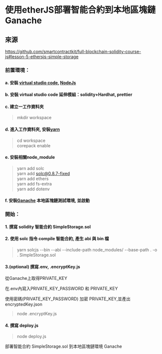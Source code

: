 # 使用etherJS部署智能合約到本地區塊鏈Ganache

## 來源
https://github.com/smartcontractkit/full-blockchain-solidity-course-js#lesson-5-ethersjs-simple-storage

### 前置環境：

#### a. 安裝 [virtual studio code](https://code.visualstudio.com/), [NodeJs](https://nodejs.org/en/)

#### b. 安裝 virtual studio code 延伸模組：solidity+Hardhat, prettier

#### c. 建立一工作資料夾
> mkdir workspace

#### d. 進入工作資料夾, 安裝[yarn](https://yarnpkg.com/getting-started/install)
> cd workspace<br>
> corepack enable<br>

#### e. 安裝相關node_module
> yarn add solc<br>
> yarn add solc@0.8.7-fixed<br>
> yarn add ethers<br>
> yarn add fs-extra<br>
> yarn add dotenv<br>
#### f. 安裝[Ganache](https://trufflesuite.com/ganache/) 本地區塊鏈測試環境, 並啟動

### 開始：

#### 1. 撰寫 solidity 智能合約 SimpleStorage.sol

#### 2. 使用 solc 指令 compile 智能合約, 產生 abi 與 bin 檔

> yarn solcjs --bin --abi --include-path node_modules/ --base-path . -o . SimpleStorage.sol

#### 3.(optional) 撰寫.env, .encryptKey.js

從Ganache上取得PRIVATE_KEY

在.env內寫入PRIVATE_KEY_PASSWORD 和 PRIVATE_KEY

使用密碼(PRIVATE_KEY_PASSWORD) 加密 PRIVATE_KEY,並產出 encryptedKey.json

> node .encryptKey.js

#### 4. 撰寫 deploy.js

> node deploy.js

部署智能合約 SimpleStorage.sol 到本地區塊鏈環境 Ganache
